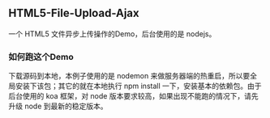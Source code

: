 ## HTML5-File-Upload-Ajax
一个 HTML5 文件异步上传操作的Demo，后台使用的是 nodejs。

### 如何跑这个Demo

下载源码到本地，本例子使用的是 nodemon 来做服务器端的热重启，所以要全局安装下该包；其它的就在本地执行 npm install 一下，安装基本的依赖包。由于后台使用的 koa 框架，对 node 版本要求较高，如果出现不能跑的情况下，请先升级 node 到最新的稳定版本。




